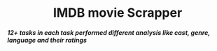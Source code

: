 <h1 align="center" > IMDB movie Scrapper </h1>
<h5> 12+ tasks in each task performed different analysis like cast, genre, language and their ratings </h5> 
